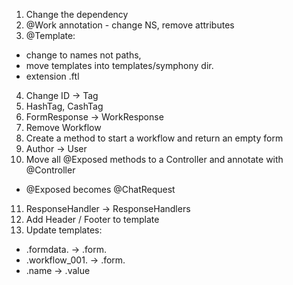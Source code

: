 1.  Change the dependency
2. @Work annotation - change NS, remove attributes
3. @Template:  
  - change to names not paths, 
  - move templates into templates/symphony dir.
  - extension .ftl
4. Change ID -> Tag
5. HashTag, CashTag
6. FormResponse -> WorkResponse
7. Remove Workflow
8. Create a method to start a workflow and return an empty form
9. Author -> User
10. Move all @Exposed methods to a Controller and annotate with @Controller
  - @Exposed becomes @ChatRequest
11. ResponseHandler -> ResponseHandlers
12. Add Header / Footer to template
13. Update templates: 
  - .formdata. -> .form. 
  - .workflow_001. -> .form.
  - .name -> .value